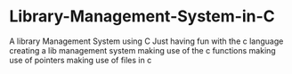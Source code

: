 # Library-Management-System-in-C
A library Management System using C
Just having fun with the c language
creating a lib management system
making use of the c functions
making use of pointers
making use of files in c

